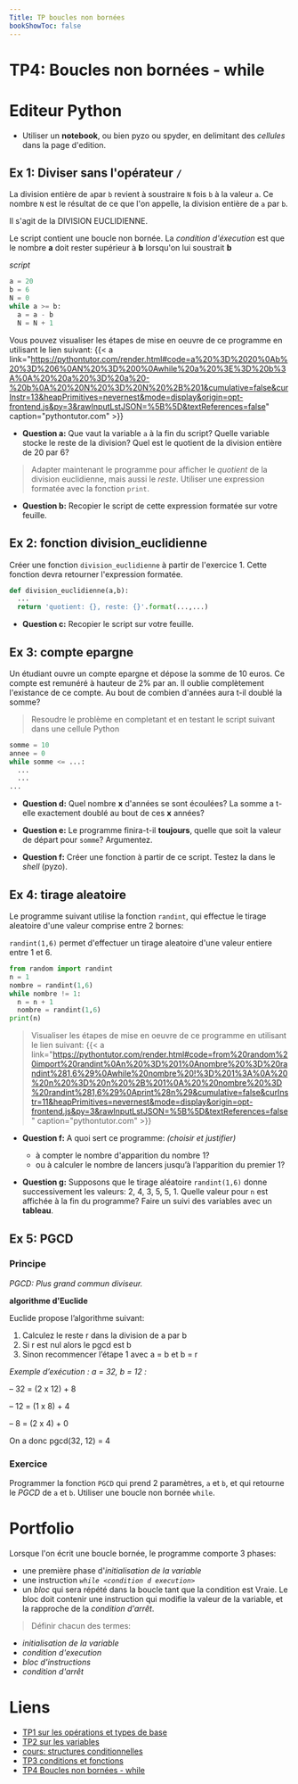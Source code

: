 ```yaml
---
Title: TP boucles non bornées
bookShowToc: false
---
```



# TP4: Boucles non bornées - while
# Editeur Python
* Utiliser un **notebook**, ou bien pyzo ou spyder, en delimitant des *cellules* dans la page d'edition. 




## Ex 1: Diviser sans l'opérateur `/`
La division entière de `a`par `b` revient à soustraire `N` fois `b` à la valeur `a`. Ce nombre `N` est le résultat de ce que l'on appelle, la division entière de `a` par `b`.

Il s'agit de la DIVISION EUCLIDIENNE.

Le script contient une boucle non bornée. La *condition d'éxecution* est que le nombre **a** doit rester supérieur à **b** lorsqu'on lui soustrait **b**

*script*

```python
a = 20
b = 6
N = 0
while a >= b:
  a = a - b
  N = N + 1
```

Vous pouvez visualiser les étapes de mise en oeuvre de ce programme en utilisant le lien suivant: {{< a link="https://pythontutor.com/render.html#code=a%20%3D%2020%0Ab%20%3D%206%0AN%20%3D%200%0Awhile%20a%20%3E%3D%20b%3A%0A%20%20a%20%3D%20a%20-%20b%0A%20%20N%20%3D%20N%20%2B%201&cumulative=false&curInstr=13&heapPrimitives=nevernest&mode=display&origin=opt-frontend.js&py=3&rawInputLstJSON=%5B%5D&textReferences=false" caption="pythontutor.com" >}}




* **Question a:** Que vaut la variable `a` à la fin du script? Quelle variable stocke le reste de la division? Quel est le quotient de la division entière de 20 par 6?

> Adapter maintenant le programme pour afficher le *quotient* de la division euclidienne, mais aussi le *reste*. Utiliser une expression formatée avec la fonction `print`.

* **Question b:** Recopier le script de cette expression formatée sur votre feuille.

## Ex 2: fonction division_euclidienne
Créer une fonction `division_euclidienne` à partir de l'exercice 1. Cette fonction devra retourner l'expression formatée.

```python
def division_euclidienne(a,b):
  ...
  return 'quotient: {}, reste: {}'.format(...,...)
```

* **Question c:** Recopier le script sur votre feuille.
<!--
## Ex 2: Racine carrée
On va adapter le script suivant pour déterminer la racine carrée de 13. La méthode va permettre d'évaluer à $10^-{2}$ près la valeur de $\sqrt {13}$.

```python
# initialisation de la variable x
x = ...
while <condition d execution>:
  instruction
```

* Au début: à l'**étape d'initialisation** de la variable: On part d'une variable x que l'on initialise à 3, puisque $3^2 = 9$, donc inférieur à 13.

* La **condition d'execution** de la boucle non bornée sera `x**2 < 13`.


* Dans le bloc de la boucle `while`: On va **incrémenter** `x` de 0.01 à chaque itération, dans le bloc de la boucle bornée.

* **Question c:** Recopiez le script sur votre feuille de réponse. Quelle est la valeur approchée de $\sqrt {13}$?
-->
## Ex 3: compte epargne
Un étudiant ouvre un compte epargne et dépose la somme de 10 euros. Ce compte est remunéré à hauteur de 2% par an. Il oublie complètement l'existance de ce compte. Au bout de combien d'années aura t-il doublé la somme?

> Resoudre le problème en completant et en testant le script suivant dans une cellule Python

```python
somme = 10
annee = 0
while somme <= ...:
  ...
  ...
...
``` 

* **Question d:** Quel nombre **x** d'années se sont écoulées? La somme a t-elle exactement doublé au bout de ces **x** années? 

* **Question e:** Le programme finira-t-il **toujours**, quelle que soit la valeur de départ pour `somme`? Argumentez.

* **Question f:** Créer une fonction à partir de ce script. Testez la dans le *shell* (pyzo).

## Ex 4: tirage aleatoire
Le programme suivant utilise la fonction `randint`, qui effectue le tirage aleatoire d'une valeur comprise entre 2 bornes:

`randint(1,6)` permet d'effectuer un tirage aleatoire d'une valeur entiere entre 1 et 6.

```python
from random import randint
n = 1
nombre = randint(1,6)
while nombre != 1:
  n = n + 1
  nombre = randint(1,6)
print(n)
```

> Visualiser les étapes de mise en oeuvre de ce programme en utilisant le lien suivant: {{< a link="https://pythontutor.com/render.html#code=from%20random%20import%20randint%0An%20%3D%201%0Anombre%20%3D%20randint%281,6%29%0Awhile%20nombre%20!%3D%201%3A%0A%20%20n%20%3D%20n%20%2B%201%0A%20%20nombre%20%3D%20randint%281,6%29%0Aprint%28n%29&cumulative=false&curInstr=11&heapPrimitives=nevernest&mode=display&origin=opt-frontend.js&py=3&rawInputLstJSON=%5B%5D&textReferences=false" caption="pythontutor.com" >}}



* **Question f:** A quoi sert ce programme: *(choisir et justifier)*
  * à compter le nombre d'apparition du nombre 1?
  * ou à calculer le nombre de lancers jusqu’à l’apparition du premier 1?



* **Question g:** Supposons que le tirage aléatoire `randint(1,6)` donne successivement les valeurs: 2, 4, 3, 5, 5, 1. Quelle valeur pour `n` est affichée à la fin du programme? Faire un suivi des variables avec un **tableau**.

<!--
Ajouter une condition supplémentaire dans l'instruction `while randint(1,6) != 1 and ... :` pour résoudre ce problème de l'arrêt.
-->

## Ex 5: PGCD 
### Principe
*PGCD: Plus grand commun diviseur.*

**algorithme d'Euclide**

Euclide propose l’algorithme suivant:

1. Calculez le reste r dans la division de a par b
2. Si r est nul alors le pgcd est b
3. Sinon recommencer l’étape 1 avec a = b et b = r


*Exemple d’exécution : a = 32, b = 12 :*

– 32 = (2 x 12) + 8

– 12 = (1 x 8) + 4

– 8 = (2 x 4) + 0

On a donc pgcd(32, 12) = 4

### Exercice
Programmer la fonction `PGCD` qui prend 2 paramètres, `a` et `b`, et qui retourne le *PGCD* de `a` et `b`. Utiliser une boucle non bornée `while`.

# Portfolio
Lorsque l'on écrit une boucle bornée, le programme comporte 3 phases:

* une première phase d'*initialisation de la variable*
* une instruction *`while <condition d execution>`*
* un *bloc* qui sera répété dans la boucle tant que la condition est Vraie. Le bloc doit contenir une instruction qui modifie la valeur de la variable, et la rapproche de la *condition d'arrêt*.

> Définir chacun des termes:

* *initialisation de la variable*
* *condition d'execution*
* *bloc d'instructions*
* *condition d'arrêt*


# Liens
* [TP1 sur les opérations et types de base](../../generalites/page2)
* [TP2 sur les variables](../../variables/page4/)
* [cours: structures conditionnelles](../../conditions/page2/)
* [TP3 conditions et fonctions](../../conditions/page3/)
* [TP4 Boucles non bornées - while](../../conditions/page4/)
